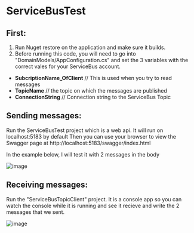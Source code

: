 # ServiceBusTest

## First:
1) Run Nuget restore on the application and make sure it builds.
2) Before running this code, you will need to go into "DomainModels/AppConfiguration.cs" and set the 3 variables with the correct vales for your ServiceBus account.
  - **SubcriptionName_OfClient** // This is used when you try to read messages
  - **TopicName** // the topic on which the messages are published
  - **ConnectionString** // Connection string to the ServiceBus Topic
  
 ## Sending messages:
 Run the ServiceBusTest project which is a web api. 
 It will run on localhost:5183 by default
 Then you can use your browser to view the Swagger page at http://localhost:5183/swagger/index.html
 
 In the example below, I will test it with 2 messages in the body
 
![image](https://user-images.githubusercontent.com/13032350/219119009-452500ba-af40-4336-b51e-db339f061a9f.png)


 ## Receiving messages:
 Run the "ServiceBusTopicClient" project. It is a console app so you can watch the console while it is running and see it recieve and write the 2 messages that we sent.

![image](https://user-images.githubusercontent.com/13032350/219119460-d2fde233-87e5-416c-a6ce-4e81c65f587c.png)

 
 

